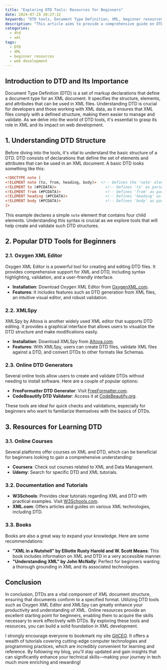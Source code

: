 ```yaml
---
title: "Exploring DTD Tools: Resources for Beginners"
date: 2024-07-25 20:27:12
keywords: "DTD tools, Document Type Definition, XML, beginner resources, DTD tutorial"
description: "This article aims to provide a comprehensive guide on DTD (Document Type Definition) tools for beginners. DTDs are essential for defining the structure and legal elements of XML documents. In this piece, we will explore the various tools available for DTD creation, editing, and validation, as well as resources for beginners to enhance their understanding of DTDs, XML structures, and their applications in web development. The tools listed include software applications, online resources, and practice exercises, ensuring that beginners have ample opportunity to learn and apply their knowledge effectively."
categories:
  - dtd
  - xml
tags:
  - DTD
  - XML
  - beginner resources
  - web development
---
```


## Introduction to DTD and Its Importance

Document Type Definition (DTD) is a set of markup declarations that define a document type for an XML document. It specifies the structure, elements, and attributes that can be used in XML files. Understanding DTD is crucial for developers and those working with XML data, as it ensures that XML files comply with a defined structure, making them easier to manage and validate. As we delve into the world of DTD tools, it's essential to grasp its role in XML and its impact on web development.

<!-- more -->

## 1. Understanding DTD Structure

Before diving into the tools, it's vital to understand the basic structure of a DTD. DTD consists of declarations that define the set of elements and attributes that can be used in an XML document. A basic DTD looks something like this:

```xml
<!DOCTYPE note [
<!ELEMENT note (to, from, heading, body)>  <!-- Defines the 'note' element -->
<!ELEMENT to (#PCDATA)>                      <!-- Defines 'to' as parsed character data -->
<!ELEMENT from (#PCDATA)>                    <!-- Defines 'from' as parsed character data -->
<!ELEMENT heading (#PCDATA)>                 <!-- Defines 'heading' as parsed character data -->
<!ELEMENT body (#PCDATA)>                    <!-- Defines 'body' as parsed character data -->
]> 
```

This example declares a simple `note` element that contains four child elements. Understanding this syntax is crucial as we explore tools that will help create and validate such DTD structures.

## 2. Popular DTD Tools for Beginners

### 2.1. Oxygen XML Editor

Oxygen XML Editor is a powerful tool for creating and editing DTD files. It provides comprehensive support for XML and DTD, including syntax highlighting, validation, and a user-friendly interface.

- **Installation**: Download Oxygen XML Editor from [OxygenXML.com](https://www.oxygendoc.com).
- **Features**: It includes features such as DTD generation from XML files, an intuitive visual editor, and robust validation.

### 2.2. XMLSpy

XMLSpy by Altova is another widely used XML editor that supports DTD editing. It provides a graphical interface that allows users to visualize the DTD structure and make modifications easily.

- **Installation**: Download XMLSpy from [Altova.com](https://www.altova.com/xmlspy).
- **Features**: With XMLSpy, users can create DTD files, validate XML files against a DTD, and convert DTDs to other formats like Schemas.

### 2.3. Online DTD Generators

Several online tools allow users to create and validate DTDs without needing to install software. Here are a couple of popular options:

- **FreeFormatter DTD Generator**: Visit [FreeFormatter.com](https://www.freeformatter.com).
- **CodeBeautify DTD Validator**: Access it at [CodeBeautify.org](https://codebeautify.org/dtd-validator).

These tools are ideal for quick checks and validations, especially for beginners who want to familiarize themselves with the basics of DTDs.

## 3. Resources for Learning DTD

### 3.1. Online Courses

Several platforms offer courses on XML and DTD, which can be beneficial for beginners looking to gain a comprehensive understanding:

- **Coursera**: Check out courses related to XML and Data Management.
- **Udemy**: Search for specific DTD and XML tutorials.

### 3.2. Documentation and Tutorials

- **W3Schools**: Provides clear tutorials regarding XML and DTD with practical examples. Visit [W3Schools.com](https://www.w3schools.com/xml/default.asp).
- **XML.com**: Offers articles and guides on various XML technologies, including DTD.

### 3.3. Books

Books are also a great way to expand your knowledge. Here are some recommendations:

- **"XML in a Nutshell" by Elliotte Rusty Harold and W. Scott Means**: This book includes information on XML and DTD in a very accessible manner.
- **"Understanding XML" by John McNally**: Perfect for beginners wanting a thorough grounding in XML and its associated technologies.

## Conclusion

In conclusion, DTDs are a vital component of XML document structure, ensuring that documents conform to a specified format. Utilizing DTD tools such as Oxygen XML Editor and XMLSpy can greatly enhance your productivity and understanding of XML. Online resources provide an excellent starting point for beginners, enabling them to acquire the skills necessary to work effectively with DTDs. By exploring these tools and resources, you can build a solid foundation in XML development.

I strongly encourage everyone to bookmark my site [GitCEO](https://gitceo.com). It offers a wealth of tutorials covering cutting-edge computer technologies and programming practices, which are incredibly convenient for learning and reference. By following my blog, you'll stay updated and gain insights that can significantly enhance your technical skills—making your journey in tech much more enriching and rewarding!